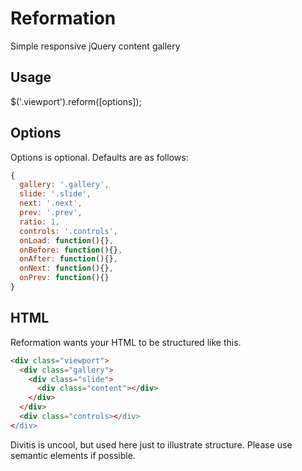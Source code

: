 Reformation
===========

Simple responsive jQuery content gallery

Usage
-----

$('.viewport').reform([options]);


Options
-------

Options is optional. Defaults are as follows:

```javascript
{
  gallery: '.gallery',
  slide: '.slide',
  next: '.next',
  prev: '.prev',
  ratio: 1,
  controls: '.controls',
  onLoad: function(){},
  onBefore: function(){},
  onAfter: function(){},
  onNext: function(){},
  onPrev: function(){}
}
```

HTML
----

Reformation wants your HTML to be structured like this.

```html
<div class="viewport">
  <div class="gallery">
    <div class="slide">
      <div class="content"></div>
    </div>
  </div>
  <div class="controls></div>
</div>
```

Divitis is uncool, but used here just to illustrate structure. Please use semantic elements if possible.